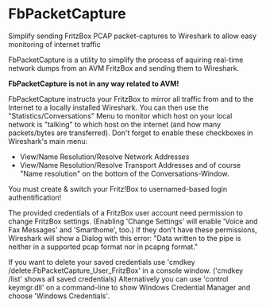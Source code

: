 # FbPacketCapture
Simplify sending FritzBox PCAP packet-captures to Wireshark to allow easy monitoring of internet traffic

FbPacketCapture is a utility to simplify the process of aquiring real-time network dumps
from an AVM FritzBox and sending them to Wireshark.

**FbPacketCapture is not in any way related to AVM!**

FbPacketCapture instructs your FritzBox to mirror all traffic from and to the Internet to a locally installed Wireshark.
You can then use the "Statistics/Conversations" Menu to monitor which host on your local network is "talking" to which host
on the internet (and how many packets/bytes are transferred). Don't forget to enable these checkboxes in Wireshark's main menu:
- View/Name Resolution/Resolve Network Addresses
- View/Name Resolution/Resolve Transport Addresses
and of course "Name resolution" on the bottom of the Conversations-Window.

You must create & switch your Fritz!Box to usernamed-based login authentification!

The provided credentials of a FritzBox user account need permission to change FritzBox settings.
(Enabling 'Change Settings' will enable 'Voice and Fax Messages' and 'Smarthome', too.)
If they don't have these permissions, Wireshark will show a Dialog with this error:
"Data written to the pipe is neither in a supported pcap format nor in pcapng format."

If you want to delete your saved credentials use 'cmdkey /delete:FbPacketCapture_User_FritzBox' in a console window.
('cmdkey /list' shows all saved credentials)
Alternatively you can use 'control keymgr.dll' on a command-line to show Windows Credential Manager and choose 'Windows Credentials'.
